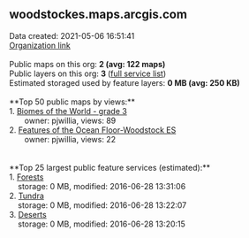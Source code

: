 <h2>woodstockes.maps.arcgis.com</h2> Data created: 2021-05-06 16:51:41 <br /><a target='new' href='https://woodstockes.maps.arcgis.com'>Organization link</a><br /><br />Public maps on this org: <b>2 (avg: 122 maps)</b><br />Public layers on this org: <b>3 </b>(<a target='new' href='https://services.arcgis.com/cYJ1ZjY2a0WmQ37U/ArcGIS/rest/services'>full service list</a>)<br />Estimated storaged used by feature layers: <b>0 MB (avg: 250 KB)</b><br /><br />**Top 50 public maps by views:**<br />  1. <a target='new' href='https://www.arcgis.com/home/item.html?id=79c560d828fb445ead3f0e629f28b91d'>Biomes of the World - grade 3</a> <br />  &nbsp;&nbsp;&nbsp;&nbsp; &nbsp;&nbsp;owner: pjwillia, views: 89<br />  2. <a target='new' href='https://www.arcgis.com/home/item.html?id=6b9d3fac96e74165bdc1f50112d38bbc'>Features of the Ocean Floor-Woodstock ES</a> <br />  &nbsp;&nbsp;&nbsp;&nbsp; &nbsp;&nbsp;owner: pjwillia, views: 22<br /><br /><br />**Top 25 largest public feature services (estimated):**<br /> 1. <a target='new' href='https://www.arcgis.com/home/item.html?id=ffecb4572acf49f3aa3fd573edfea3e4'>Forests</a><br /> &nbsp;&nbsp;&nbsp;&nbsp;storage: 0 MB, modified: 2016-06-28 13:31:06<br /> 2. <a target='new' href='https://www.arcgis.com/home/item.html?id=255129ce9a4d4c428bd49e9b64bd7d2b'>Tundra</a><br /> &nbsp;&nbsp;&nbsp;&nbsp;storage: 0 MB, modified: 2016-06-28 13:22:07<br /> 3. <a target='new' href='https://www.arcgis.com/home/item.html?id=5ec09ff35c9243819be9937658ac2ab6'>Deserts</a><br /> &nbsp;&nbsp;&nbsp;&nbsp;storage: 0 MB, modified: 2016-06-28 13:20:15<br />